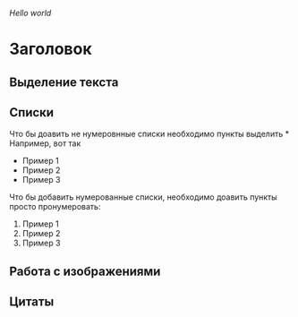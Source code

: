 *Hello world*

# Заголовок

## Выделение текста 

## Списки

Что бы доавить не нумеровнные списки необходимо пункты выделить *
Например, вот так

* Пример 1
* Пример 2
* Пример 3

Что бы добавить нумерованные списки, необходимо доавить пункты просто пронумеровать:

1. Пример 1
2. Пример 2
3. Пример 3

## Работа с изображениями 

## Цитаты